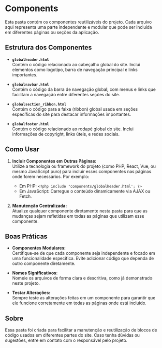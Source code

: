 # Components

Esta pasta contém os componentes reutilizáveis do projeto. Cada arquivo aqui representa uma parte independente e modular que pode ser incluída em diferentes páginas ou seções da aplicação.

## Estrutura dos Componentes

- **`globalheader.html`**  
  Contém o código relacionado ao cabeçalho global do site. Inclui elementos como logotipo, barra de navegação principal e links importantes.

- **`globalnavbar.html`**  
  Contém o código da barra de navegação global, com menus e links que facilitam a navegação entre diferentes seções do site.

- **`globalsection_ribbon.html`**  
  Contém o código para a faixa (ribbon) global usada em seções específicas do site para destacar informações importantes.

- **`globalfooter.html`**  
  Contém o código relacionado ao rodapé global do site. Inclui informações de copyright, links úteis, e redes sociais.

## Como Usar

1. **Incluir Componentes em Outras Páginas:**  
   Utilize a tecnologia ou framework do projeto (como PHP, React, Vue, ou mesmo JavaScript puro) para incluir esses componentes nas páginas onde forem necessários. Por exemplo:
   - Em PHP: `<?php include 'components/globalheader.html'; ?>`
   - Em JavaScript: Carregue o conteúdo dinamicamente via AJAX ou Fetch.

2. **Manutenção Centralizada:**  
   Atualize qualquer componente diretamente nesta pasta para que as mudanças sejam refletidas em todas as páginas que utilizam esse componente.

## Boas Práticas

- **Componentes Modulares:**  
  Certifique-se de que cada componente seja independente e focado em uma funcionalidade específica. Evite adicionar código que dependa de outro componente diretamente.

- **Nomes Significativos:**  
  Nomeie os arquivos de forma clara e descritiva, como já demonstrado neste projeto.

- **Testar Alterações:**  
  Sempre teste as alterações feitas em um componente para garantir que ele funcione corretamente em todas as páginas onde está incluído.

## Sobre

Essa pasta foi criada para facilitar a manutenção e reutilização de blocos de código usados em diferentes partes do site. Caso tenha dúvidas ou sugestões, entre em contato com o responsável pelo projeto.